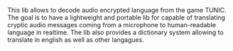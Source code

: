 This lib allows to decode audio encrypted language from the game TUNIC.
The goal is to have a lightweight and portable lib for capable of translating cryptic audio messages coming from a microphone to human-readable language in realtime.
The lib also provides a dictionary system allowing to translate in english as well as other langagues.
